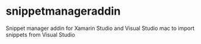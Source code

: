 # snippetmanageraddin
Snippet manager addin for Xamarin Studio and Visual Studio mac to import snippets from Visual Studio

